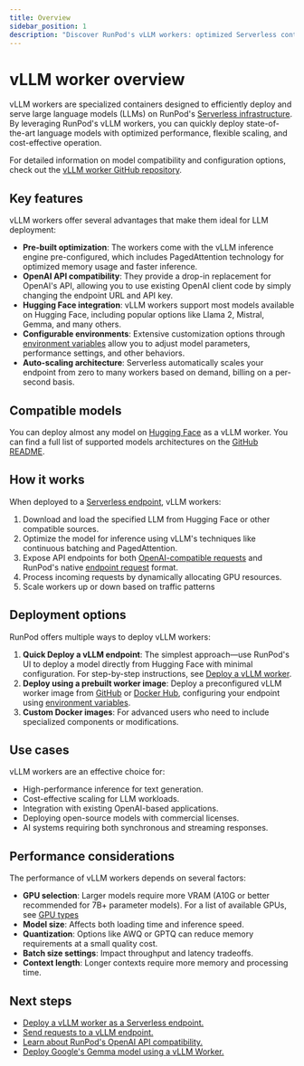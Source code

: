 ```yaml
---
title: Overview
sidebar_position: 1
description: "Discover RunPod's vLLM workers: optimized Serverless containers for deploying Hugging Face LLMs. vLLM workers offer OpenAI API compatibility, auto-scaling, and cost-effective performance."
---
```


# vLLM worker overview

vLLM workers are specialized containers designed to efficiently deploy and serve large language models (LLMs) on RunPod's [Serverless infrastructure](/serverless/overview). By leveraging RunPod's vLLM workers, you can quickly deploy state-of-the-art language models with optimized performance, flexible scaling, and cost-effective operation.

For detailed information on model compatibility and configuration options, check out the [vLLM worker GitHub repository](https://github.com/runpod-workers/worker-vllm).

## Key features

vLLM workers offer several advantages that make them ideal for LLM deployment:

- **Pre-built optimization**: The workers come with the vLLM inference engine pre-configured, which includes PagedAttention technology for optimized memory usage and faster inference.
- **OpenAI API compatibility**: They provide a drop-in replacement for OpenAI's API, allowing you to use existing OpenAI client code by simply changing the endpoint URL and API key.
- **Hugging Face integration**: vLLM workers support most models available on Hugging Face, including popular options like Llama 2, Mistral, Gemma, and many others.
- **Configurable environments**: Extensive customization options through [environment variables](https://github.com/runpod-workers/worker-vllm#environment-variablessettings) allow you to adjust model parameters, performance settings, and other behaviors.
- **Auto-scaling architecture**: Serverless automatically scales your endpoint from zero to many workers based on demand, billing on a per-second basis.

## Compatible models

You can deploy almost any model on [Hugging Face](https://huggingface.co/models?other=LLM) as a vLLM worker. You can find a full list of supported models architectures on the [GitHub README](https://github.com/runpod-workers/worker-vllm/blob/main/README.md#compatible-model-architectures).

## How it works

When deployed to a [Serverless endpoint](/serverless/endpionts/overview), vLLM workers:

1. Download and load the specified LLM from Hugging Face or other compatible sources.
2. Optimize the model for inference using vLLM's techniques like continuous batching and PagedAttention.
3. Expose API endpoints for both [OpenAI-compatible requests](/serverless/vllm/openai-compatibility) and RunPod's native [endpoint request](/serverless/endpoints/send-requests) format.
4. Process incoming requests by dynamically allocating GPU resources.
5. Scale workers up or down based on traffic patterns

## Deployment options

RunPod offers multiple ways to deploy vLLM workers:

1. **Quick Deploy a vLLM endpoint**: The simplest approach—use RunPod's UI to deploy a model directly from Hugging Face with minimal configuration. For step-by-step instructions, see [Deploy a vLLM worker](/serverless/vllm/get-started).
2. **Deploy using a prebuilt worker image**: Deploy a preconfigured vLLM worker image from [GitHub](https://github.com/runpod-workers/worker-vllm) or [Docker Hub](https://hub.docker.com/r/runpod/worker-v1-vllm/tags), configuring your endpoint using [environment variables](https://github.com/runpod-workers/worker-vllm#environment-variablessettings).
3. **Custom Docker images**: For advanced users who need to include specialized components or modifications.

## Use cases

vLLM workers are an effective choice for:

- High-performance inference for text generation.
- Cost-effective scaling for LLM workloads.
- Integration with existing OpenAI-based applications.
- Deploying open-source models with commercial licenses.
- AI systems requiring both synchronous and streaming responses.

## Performance considerations

The performance of vLLM workers depends on several factors:

- **GPU selection**: Larger models require more VRAM (A10G or better recommended for 7B+ parameter models). For a list of available GPUs, see [GPU types](/references/gpu-types)
- **Model size**: Affects both loading time and inference speed.
- **Quantization**: Options like AWQ or GPTQ can reduce memory requirements at a small quality cost.
- **Batch size settings**: Impact throughput and latency tradeoffs.
- **Context length**: Longer contexts require more memory and processing time.

## Next steps

- [Deploy a vLLM worker as a Serverless endpoint.](/serverless/vllm/get-started)
- [Send requests to a vLLM endpoint.](/serverless/vllm/vllm-requests)
- [Learn about RunPod's OpenAI API compatibility.](/serverless/vllm/openai-compatibility)
- [Deploy Google's Gemma model using a vLLM Worker.](/tutorials/serverless/run-gemma-7b)

